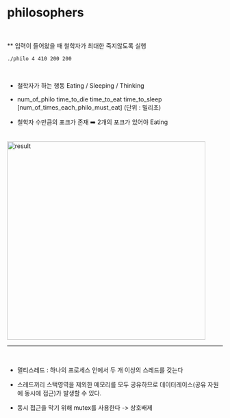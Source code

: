 # philosophers
<br/>

**  입력이 들어왔을 때 철학자가 최대한 죽지않도록 실행
```
./philo 4 410 200 200
```
<br/>

* 철학자가 하는 행동 Eating / Sleeping / Thinking

* num_of_philo time_to_die time_to_eat time_to_sleep [num_of_times_each_philo_must_eat] (단위 : 밀리초)

* 철학자 수만큼의 포크가 존재 ➡️ 2개의 포크가 있어야 Eating

<br/>

<img width="463" alt="result" src="https://user-images.githubusercontent.com/69659340/230282407-f50c32e1-9b9a-4769-ae13-72274189cbe9.png">

<br/>

---

<br/>

* 멀티스레드 : 하나의 프로세스 안에서 두 개 이상의 스레드를 갖는다

* 스레드끼리 스택영역을 제외한 메모리를 모두 공유하므로 데이터레이스(공유 자원에 동시에 접근)가 발생할 수 있다.

* 동시 접근을 막기 위해 mutex를 사용한다 -> 상호배제

